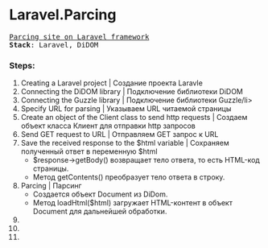 <h1>Laravel.Parcing</h1>
<pre>
<a href="https://www.youtube.com/watch?v=qVFpK_gV1Ns&list=PLNvHH49JXUUAWpfK13CReWjlHH0bIUGS4&index=4">Parcing site on Laravel framework</a>
<b>Stack</b>: Laravel, DiDOM
</pre>
<h3>Steps:</h3>
<ol>
  <li>Creating a Laravel project | Создание проекта Laravle</li>
  <li>Connecting the DiDOM library | Подключение библиотеки DiDOM</li>
  <li>Connecting the Guzzle library | Подключение библиотеки Guzzle/li>
  <li>Specify URL for parsing | Указываем URL читаемой страницы</li>
  <li>Create an object of the Client class to send http requests | Создаем объект класса Клиент для отправки http запросов</li>
  <li>Send GET request to URL | Отправляем GET запрос к URL</li>
  <li>Save the received response to the $html variable | Сохраняем полученный ответ в переменную $html
  <ul>
    <li>$response->getBody() возвращает тело ответа, то есть HTML-код страницы.</li>
    <li>Метод getContents() преобразует тело ответа в строку.</li>
  </ul>
  </li>
  
  <li>Parcing | Парсинг
  <ul>
    <li>Создается объект Document из DiDom.</li>
    <li>Метод loadHtml($html) загружает HTML-контент в объект Document для дальнейшей обработки.</li>
  </ul>
  </li>
  <li></li>
  <li></li>
  <li></li>
</ol>
